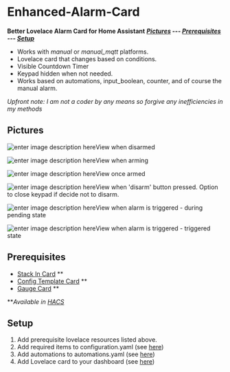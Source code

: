 # Enhanced-Alarm-Card


**Better Lovelace Alarm Card for Home Assistant**
***[Pictures](https://github.com/cj922-HA/Enhanced-Alarm-Card#pictures) --- [Prerequisites](https://github.com/cj922-HA/Enhanced-Alarm-Card#prerequisites) --- [Setup](https://github.com/cj922-HA/Enhanced-Alarm-Card#setup)***
 - Works with *manual* or *manual_mqtt* platforms.
 - Lovelace card that changes based on conditions.
 - Visible Countdown Timer
 - Keypad hidden when not needed.
 - Works based on automations, input_boolean, counter, and of course the manual alarm.

*Upfront note: I am not a coder by any means so forgive any inefficiencies in my methods* 

 ## Pictures
 ![enter image description here](https://i.imgur.com/82WhFjl.jpg)View when disarmed

![enter image description here](https://i.imgur.com/klq30pK.jpg)View when arming

![enter image description here](https://i.imgur.com/sxe6CnV.jpg)View once armed

![enter image description here](https://i.imgur.com/TkHWnN9.jpg)View when 'disarm' button pressed. Option to close keypad if decide not to disarm.

![enter image description here](https://i.imgur.com/vyMXp1A.jpg)View when alarm is triggered - during pending state

![enter image description here](https://i.imgur.com/vv8idb4.jpg)View when alarm is triggered - triggered state

## Prerequisites

 - [Stack In Card](https://github.com/custom-cards/stack-in-card) **
 - [Config Template Card](https://github.com/iantrich/config-template-card) **
 - [Gauge Card](https://github.com/custom-cards/gauge-card) **

***Available in [HACS](https://hacs.xyz/)*

## Setup

 1. Add prerequisite lovelace resources listed above.
 2. Add required items to configuration.yaml (see [here](https://github.com/cj922-HA/Enhanced-Alarm-Card/blob/master/configuration.yaml))
 3. Add automations to automations.yaml (see [here](https://github.com/cj922-HA/Enhanced-Alarm-Card/blob/master/automations.yaml))
 4. Add Lovelace card to your dashboard (see [here](https://github.com/cj922-HA/Enhanced-Alarm-Card/blob/master/Lovelace%20card.yaml))
